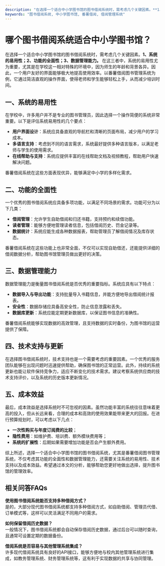 ```yaml
---
description: "在选择一个适合中小学图书馆的图书借阅系统时，需考虑几个关键因素。**1、系统的易用性；2、功能的全面性；3、数据管理能力。** 在这三者中，系统的易用性尤为重要，尤其是在学校这一相对特殊的环境中，因为师生的年龄和背景各异。因此，一个用户友好的界面能够极大地提高使用效率。以番薯借阅图书管理系统为例，它通过简洁直观的操作界面，使得老师和学生能够轻松上手，从而减少培训时间。"
keywords: "图书借阅系统, 中小学图书馆, 番薯借阅, 借阅管理系统"
---
```

# 哪个图书借阅系统适合中小学图书馆？

在选择一个适合中小学图书馆的图书借阅系统时，需考虑几个关键因素。**1、系统的易用性；2、功能的全面性；3、数据管理能力。** 在这三者中，系统的易用性尤为重要，尤其是在学校这一相对特殊的环境中，因为师生的年龄和背景各异。因此，一个用户友好的界面能够极大地提高使用效率。以番薯借阅图书管理系统为例，它通过简洁直观的操作界面，使得老师和学生能够轻松上手，从而减少培训时间。

## 一、系统的易用性

在学校中，许多用户并不是专业的图书管理员，因此选择一个操作简便的系统非常重要。以下是评估系统易用性的几个要点：

- **用户界面设计**：系统应具备直观的导航栏和清晰的页面布局，减少用户的学习成本。
- **多语言支持**：考虑到不同的语言需求，系统最好提供多种语言版本，以满足老师与学生的使用需求。
- **在线帮助与支持**：系统应提供丰富的在线帮助文档及视频教程，帮助用户快速解决问题。

番薯借阅系统在这些方面表现优异，能够满足中小学的多样化需求。

## 二、功能的全面性

一个优秀的图书借阅系统应具备多项功能，以满足不同场景的需求。功能可分为以下几类：

- **借阅管理**：允许学生自助借阅和归还书籍，支持预约和续借功能。
- **读者管理**：能够方便地管理读者信息，包括借阅历史、罚金记录等。
- **数据统计**：系统应能生成各种数据报表，帮助管理员了解借阅情况及库存状态。

番薯借阅系统在这些功能上也非常全面，不仅可以实现自助借还，还能提供详细的借阅数据分析，帮助图书馆管理员做出更好的决策。

## 三、数据管理能力

数据管理能力是衡量图书借阅系统是否优秀的重要指标。系统应具有以下特点：

- **数据导入与导出功能**：支持批量导入书籍信息，并能方便地导出借阅统计报表。
- **安全性**：数据存储应具备高安全性，防止信息泄露和丢失。
- **数据库更新**：系统应能定期更新数据库，以保证图书信息的准确性。

番薯借阅系统能够实现数据的高效管理，且支持数据的实时备份，为图书馆的运营提供了保障。

## 四、技术支持与更新

在选择图书借阅系统时，技术支持也是一个需要考虑的重要因素。一个优秀的服务团队能够在出现问题时迅速提供帮助，确保图书馆的正常运营。此外，持续的系统更新也能让软件保持竞争力，适应不断变化的技术需求。建议考察系统供应商的技术支持评价，以及系统的历史版本更新情况。

## 五、成本效益

最后，成本效益是选择系统时不可忽视的因素。虽然功能丰富的系统往往意味着更高的投入，但从长远来看，合理的成本和高效的使用效果能带来更大的回报。在进行预算规划时，可以考虑以下几点：

- **一次性购买与年度订阅费的比较**；
- **隐性费用**：如维护费、培训费、额外模块费用等；
- **系统的扩展性**：后期如果需要增加功能是否会产生额外费用。

综上所述，选择一个适合中小学图书馆的图书借阅系统，尤其是番薯借阅图书管理系统，不仅考虑其功能的全面性和数据管理能力，还需要关注系统的易用性、技术支持以及成本效益。希望通过本文的分析，能够帮助您更好地做出选择，提升图书馆的管理效率。

## 相关问答FAQs

**使用图书借阅系统能否支持多种借阅方式？**  
是的，大部分现代图书借阅系统都支持多种借阅方式，如自助借阅、管理员代借、订单模式等，这样可以灵活满足不同用户的需求。

**如何保留借阅历史数据？**  
一般情况下，图书借阅系统都会自动保存借阅历史数据，通过后台可以随时查询，且通常可设置定期的数据备份。

**借阅系统是否容易与其他管理系统集成？**  
许多现代借阅系统具有良好的API接口，能够方便地与校内其他管理系统进行集成，如教务管理系统、财务管理系统等，这有利于实现数据的共享与协同管理。
